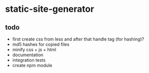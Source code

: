 # static-site-generator

## todo

* first create css from less and after that handle <link> tag (for hashing)?
* md5 hashes for copied files
* minify css + js + html
* documentation
* integration tests
* create npm module
